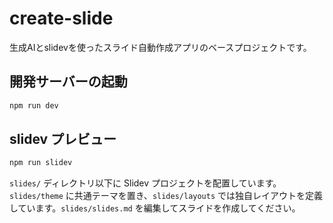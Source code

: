 # create-slide

生成AIとslidevを使ったスライド自動作成アプリのベースプロジェクトです。

## 開発サーバーの起動

```bash
npm run dev
```

## slidev プレビュー

```bash
npm run slidev
```

`slides/` ディレクトリ以下に Slidev プロジェクトを配置しています。`slides/theme` に共通テーマを置き、`slides/layouts` では独自レイアウトを定義しています。`slides/slides.md` を編集してスライドを作成してください。
